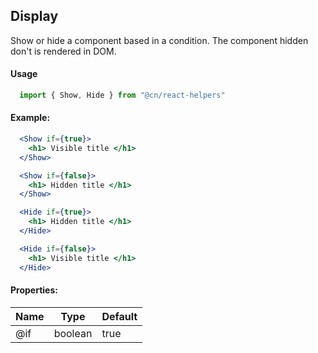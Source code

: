 ## Display

Show or hide a component based in a condition. The component hidden don't is rendered in DOM.

#### Usage
```jsx
  import { Show, Hide } from "@cn/react-helpers"
```

#### Example:

```jsx
  <Show if={true}>
    <h1> Visible title </h1>
  </Show>

  <Show if={false}>
    <h1> Hidden title </h1>
  </Show>

  <Hide if={true}>
    <h1> Hidden title </h1>
  </Hide>

  <Hide if={false}>
    <h1> Visible title </h1>
  </Hide>
```

#### Properties:

| Name | Type | Default |
| --- | --- | --- |
| @if | boolean | true |
